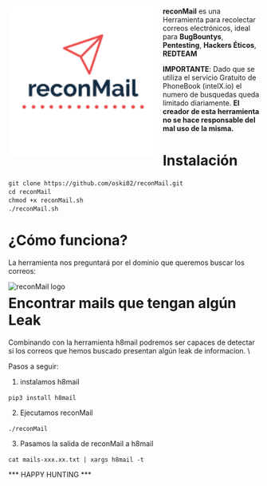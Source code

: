 #
<p align="center">
<img src="images/reconMail.png"
	alt="reconMail logo"
	width="300"
	style="float: left; margin-right: 10px;" />
</p>

**reconMail** es una Herramienta para recolectar correos electrónicos, ideal para **BugBountys**, **Pentesting**, **Hackers Éticos**, **REDTEAM**

**IMPORTANTE**: Dado que se utiliza el servicio Gratuito de PhoneBook (intelX.io) el numero de busquedas queda limitado diariamente.
              **El creador de esta herramienta no se hace responsable del mal uso de la misma.**

Instalación
======

```git clone https://github.com/oski02/reconMail.git ```\
```cd reconMail``` \
```chmod +x reconMail.sh``` \
```./reconMail.sh``` 

¿Cómo funciona?
======
La herramienta nos preguntará por el dominio que queremos buscar los correos:

<p align="center">
<img src="images/reconMailAPP.png"
	alt="reconMail logo"
	style="float: left; margin-right: 10px;" />
</p>

Encontrar mails que tengan algún Leak
======

Combinando con la herramienta h8mail podremos ser capaces de detectar si los correos que hemos buscado presentan algún leak de informacion. \

Pasos a seguir:

1. instalamos h8mail

```pip3 install h8mail```

2. Ejecutamos reconMail

```./reconMail```

3. Pasamos la salida de reconMail a h8mail

```cat mails-xxx.xx.txt | xargs h8mail -t```

*** HAPPY HUNTING ***
